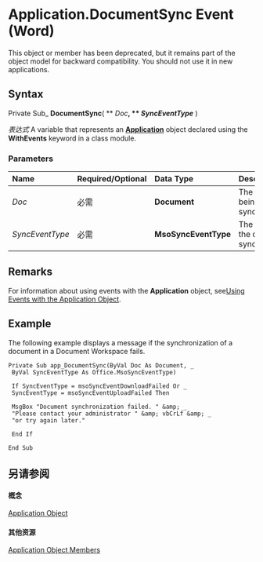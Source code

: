 
# Application.DocumentSync Event (Word)

This object or member has been deprecated, but it remains part of the object model for backward compatibility. You should not use it in new applications.


## Syntax

Private Sub_ **DocumentSync**( ** _Doc_**, ** _SyncEventType_** )

 _表达式_ A variable that represents an **[Application](d1cf6f8f-4e88-bf01-93b4-90a83f79cb44.md)** object declared using the **WithEvents** keyword in a class module.


### Parameters



|**Name**|**Required/Optional**|**Data Type**|**Description**|
|:-----|:-----|:-----|:-----|
| _Doc_|必需|**Document**|The document being synchronized.|
| _SyncEventType_|必需|**MsoSyncEventType**|The status of the document synchronization.|

## Remarks

For information about using events with the  **Application** object, see[Using Events with the Application Object](784c4c61-7e47-3dbf-46f6-da655f786ca1.md).


## Example

The following example displays a message if the synchronization of a document in a Document Workspace fails.


```
Private Sub app_DocumentSync(ByVal Doc As Document, _ 
 ByVal SyncEventType As Office.MsoSyncEventType) 
 
 If SyncEventType = msoSyncEventDownloadFailed Or _ 
 SyncEventType = msoSyncEventUploadFailed Then 
 
 MsgBox "Document synchronization failed. " &amp; _ 
 "Please contact your administrator " &amp; vbCrLf &amp; _ 
 "or try again later." 
 
 End If 
 
End Sub
```


## 另请参阅


#### 概念


[Application Object](d1cf6f8f-4e88-bf01-93b4-90a83f79cb44.md)
#### 其他资源


[Application Object Members](http://msdn.microsoft.com/library/71669f1e-65f1-b0f1-b67d-355dfdbebe50%28Office.15%29.aspx)